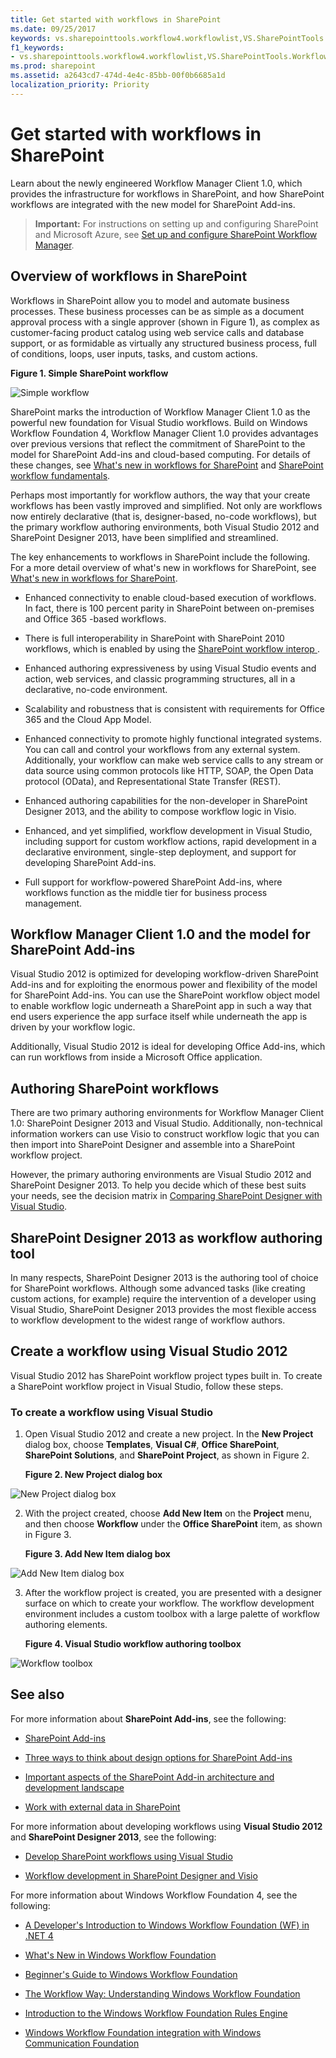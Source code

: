 ```yaml
---
title: Get started with workflows in SharePoint
ms.date: 09/25/2017
keywords: vs.sharepointtools.workflow4.workflowlist,VS.SharePointTools.Workflow4.WorkflowName
f1_keywords:
- vs.sharepointtools.workflow4.workflowlist,VS.SharePointTools.Workflow4.WorkflowName
ms.prod: sharepoint
ms.assetid: a2643cd7-474d-4e4c-85bb-00f0b6685a1d
localization_priority: Priority
---
```



# Get started with workflows in SharePoint
Learn about the newly engineered Workflow Manager Client 1.0, which provides the infrastructure for workflows in SharePoint, and how SharePoint workflows are integrated with the new model for SharePoint Add-ins.
> **Important:**
> For instructions on setting up and configuring SharePoint and Microsoft Azure, see  [Set up and configure SharePoint Workflow Manager](set-up-and-configure-sharepoint-workflow-manager.md). 
  
    
    


## Overview of workflows in SharePoint
<a name="overview"> </a>

Workflows in SharePoint allow you to model and automate business processes. These business processes can be as simple as a document approval process with a single approver (shown in Figure 1), as complex as customer-facing product catalog using web service calls and database support, or as formidable as virtually any structured business process, full of conditions, loops, user inputs, tasks, and custom actions.
  
    
    

**Figure 1. Simple SharePoint workflow**

  
    
    

  
    
    
![Simple workflow](../images/wfSimple.gif)
  
    
    

  
    
    
SharePoint marks the introduction of Workflow Manager Client 1.0 as the powerful new foundation for Visual Studio workflows. Build on Windows Workflow Foundation 4, Workflow Manager Client 1.0 provides advantages over previous versions that reflect the commitment of SharePoint to the model for SharePoint Add-ins and cloud-based computing. For details of these changes, see  [What's new in workflows for SharePoint](what-s-new-in-workflows-for-sharepoint.md) and [SharePoint workflow fundamentals](sharepoint-workflow-fundamentals.md).
  
    
    
Perhaps most importantly for workflow authors, the way that your create workflows has been vastly improved and simplified. Not only are workflows now entirely declarative (that is, designer-based, no-code workflows), but the primary workflow authoring environments, both Visual Studio 2012 and SharePoint Designer 2013, have been simplified and streamlined.
  
    
    
The key enhancements to workflows in SharePoint include the following. For a more detail overview of what's new in workflows for SharePoint, see  [What's new in workflows for SharePoint](what-s-new-in-workflows-for-sharepoint.md).
  
    
    

- Enhanced connectivity to enable cloud-based execution of workflows. In fact, there is 100 percent parity in SharePoint between on-premises and Office 365 -based workflows.
    
  
- There is full interoperability in SharePoint with SharePoint 2010 workflows, which is enabled by using the  [SharePoint workflow interop ](sharepoint-workflow-fundamentals.md#bkm_InteropBridge).
    
  
- Enhanced authoring expressiveness by using Visual Studio events and action, web services, and classic programming structures, all in a declarative, no-code environment.
    
  
- Scalability and robustness that is consistent with requirements for Office 365 and the Cloud App Model.
    
  
- Enhanced connectivity to promote highly functional integrated systems. You can call and control your workflows from any external system. Additionally, your workflow can make web service calls to any stream or data source using common protocols like HTTP, SOAP, the Open Data protocol (OData), and Representational State Transfer (REST).
    
  
- Enhanced authoring capabilities for the non-developer in SharePoint Designer 2013, and the ability to compose workflow logic in Visio.
    
  
- Enhanced, and yet simplified, workflow development in Visual Studio, including support for custom workflow actions, rapid development in a declarative environment, single-step deployment, and support for developing SharePoint Add-ins.
    
  
- Full support for workflow-powered SharePoint Add-ins, where workflows function as the middle tier for business process management.
    
  

## Workflow Manager Client 1.0 and the model for SharePoint Add-ins
<a name="bm_appModel"> </a>

Visual Studio 2012 is optimized for developing workflow-driven SharePoint Add-ins and for exploiting the enormous power and flexibility of the model for SharePoint Add-ins. You can use the SharePoint workflow object model to enable workflow logic underneath a SharePoint app in such a way that end users experience the app surface itself while underneath the app is driven by your workflow logic.
  
    
    
Additionally, Visual Studio 2012 is ideal for developing Office Add-ins, which can run workflows from inside a Microsoft Office application.
  
    
    

## Authoring SharePoint workflows
<a name="bm_authoringwf"> </a>

There are two primary authoring environments for Workflow Manager Client 1.0: SharePoint Designer 2013 and Visual Studio. Additionally, non-technical information workers can use Visio to construct workflow logic that you can then import into SharePoint Designer and assemble into a SharePoint workflow project.
  
    
    
However, the primary authoring environments are Visual Studio 2012 and SharePoint Designer 2013. To help you decide which of these best suits your needs, see the decision matrix in  [Comparing SharePoint Designer with Visual Studio](develop-sharepoint-workflows-using-visual-studio.md#bkm_Comparing).
  
    
    

## SharePoint Designer 2013 as workflow authoring tool
<a name="bm_spd"> </a>

In many respects, SharePoint Designer 2013 is the authoring tool of choice for SharePoint workflows. Although some advanced tasks (like creating custom actions, for example) require the intervention of a developer using Visual Studio, SharePoint Designer 2013 provides the most flexible access to workflow development to the widest range of workflow authors.
  
    
    

## Create a workflow using Visual Studio 2012
<a name="create"> </a>

Visual Studio 2012 has SharePoint workflow project types built in. To create a SharePoint workflow project in Visual Studio, follow these steps.
  
    
    

### To create a workflow using Visual Studio


1. Open Visual Studio 2012 and create a new project. In the **New Project** dialog box, choose **Templates**, **Visual C#**, **Office SharePoint**, **SharePoint Solutions**, and **SharePoint Project**, as shown in Figure 2.
    
   **Figure 2. New Project dialog box**

  

  ![New Project dialog box](../images/wfNewProject_b2.png)
  

  

  
2. With the project created, choose **Add New Item** on the **Project** menu, and then choose **Workflow** under the **Office SharePoint** item, as shown in Figure 3.
    
   **Figure 3. Add New Item dialog box**

  

  ![Add New Item dialog box](../images/wfAddNewItemDialog_b2.png)
  

  

  
3. After the workflow project is created, you are presented with a designer surface on which to create your workflow. The workflow development environment includes a custom toolbox with a large palette of workflow authoring elements.
    
   **Figure 4. Visual Studio workflow authoring toolbox**

  

  ![Workflow toolbox](../images/wfToolbox_b2.png)
  

  

  

## See also
<a name="information"> </a>

For more information about **SharePoint Add-ins**, see the following:
  
    
    

-  [SharePoint Add-ins](https://msdn.microsoft.com/library/cd1eda9e-8e54-4223-93a9-a6ea0d18df70%28Office.15%29.aspx)
    
  
-  [Three ways to think about design options for SharePoint Add-ins](https://msdn.microsoft.com/library/0942fdce-3227-496a-8873-399fc1dbb72c%28Office.15%29.aspx)
    
  
-  [Important aspects of the SharePoint Add-in architecture and development landscape](https://msdn.microsoft.com/library/ae96572b-8f06-4fd3-854f-fc312f7f2d88%28Office.15%29.aspx)
    
  
-  [Work with external data in SharePoint](https://msdn.microsoft.com/library/1534a5f4-1d83-45b4-9714-3a1995677d85%28Office.15%29.aspx)
    
  
For more information about developing workflows using **Visual Studio 2012** and **SharePoint Designer 2013**, see the following:
  
    
    

-  [Develop SharePoint workflows using Visual Studio](develop-sharepoint-workflows-using-visual-studio.md)
    
  
-  [Workflow development in SharePoint Designer and Visio](workflow-development-in-sharepoint-designer-and-visio.md)
    
  
For more information about Windows Workflow Foundation 4, see the following: 
  
    
    

-  [A Developer's Introduction to Windows Workflow Foundation (WF) in .NET 4](https://msdn.microsoft.com/library/ee342461.aspx)
    
  
-  [What's New in Windows Workflow Foundation](https://msdn.microsoft.com/library/dd489410%28v=vs.110%29.aspx)
    
  
-  [Beginner's Guide to Windows Workflow Foundation](https://msdn.microsoft.com/netframework/first-steps-with-wf.aspx)
    
  
-  [The Workflow Way: Understanding Windows Workflow Foundation](https://msdn.microsoft.com/library/dd851337.aspx)
    
  
-  [Introduction to the Windows Workflow Foundation Rules Engine](https://msdn.microsoft.com/library/dd554919.aspx)
    
  
-  [Windows Workflow Foundation integration with Windows Communication Foundation](https://msdn.microsoft.com/library/cc626077.aspx)
    
  

